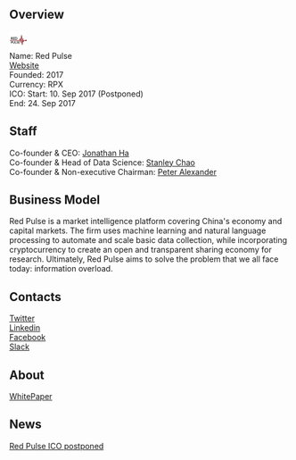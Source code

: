 ## Overview
![logo](../projects/logo/red_pulse.png)  
Name: Red Pulse   
[Website](https://coin.red-pulse.com/)  
Founded: 2017  
Currency: RPX  
ICO: Start: 10. Sep 2017 (Postponed)  
End: 24. Sep 2017
## Staff
Co-founder & CEO: [Jonathan Ha](../people/jonathan_ha.md)  
Co-founder & Head of Data Science: [Stanley Chao](../people/stanley_chao.md)  
Co-founder & Non-executive Chairman: [Peter Alexander](../people/peter_alexander.md)  
## Business Model
Red Pulse is a market intelligence platform covering China's economy and capital markets. The firm uses machine learning and natural language processing to automate and scale basic data collection, while incorporating cryptocurrency to create an open and transparent sharing economy for research. Ultimately, Red Pulse aims to solve the problem that we all face today: information overload.
## Contacts  
[Twitter](https://twitter.com/red_pulse_china)  
[Linkedin](https://www.linkedin.com/company/2043072/)  
[Facebook](https://www.facebook.com/groups/123717321593654)  
[Slack](https://redpulsetoken.slack.com/join/shared_invite/MjMyNTU0NTkyOTE0LTE1MDM5MTYxNjQtZmI1MDhmZDk1OQ)   
## About  
[WhitePaper](https://coin.red-pulse.com/wp-content/uploads/redpulse-whitepaper-en.pdf)  
## News 
[Red Pulse ICO postponed](../news/redpulse_05-09-17.md)
